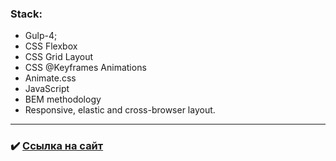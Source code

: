 ### Stack:
* Gulp-4;
* CSS Flexbox
* CSS Grid Layout
* CSS @Keyframes Animations
* Animate.css
* JavaScript
* BEM methodology
* Responsive, elastic and cross-browser layout.

---
 
### :heavy_check_mark: [Ссылка на сайт](https://androfficial.github.io/mySite)
